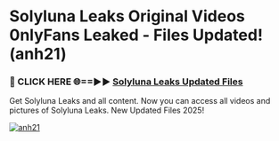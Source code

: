 # Solyluna Leaks Original Videos 0nlyFans Leaked - Files Updated! (anh21)

<h3>🔴 CLICK HERE 🌐==►► <a href="https://tinyurl.com/ehrbuxhb" rel="nofollow">Solyluna Leaks Updated Files</a></h3>

Get Solyluna Leaks and all content. Now you can access all videos and pictures of Solyluna Leaks. New Updated Files 2025!

[![anh21](https://i.imgur.com/lVYEuWS.gif)](https://tinyurl.com/ehrbuxhb)
